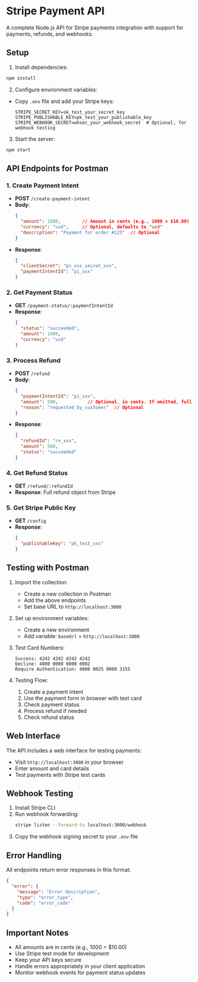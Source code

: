 # Stripe Payment API

A complete Node.js API for Stripe payments integration with support for payments, refunds, and webhooks.

## Setup

1. Install dependencies:
```bash
npm install
```

2. Configure environment variables:
- Copy `.env` file and add your Stripe keys:
  ```
  STRIPE_SECRET_KEY=sk_test_your_secret_key
  STRIPE_PUBLISHABLE_KEY=pk_test_your_publishable_key
  STRIPE_WEBHOOK_SECRET=whsec_your_webhook_secret  # Optional, for webhook testing
  ```

3. Start the server:
```bash
npm start
```

## API Endpoints for Postman

### 1. Create Payment Intent
- **POST** `/create-payment-intent`
- **Body**: 
  ```json
  {
    "amount": 1000,        // Amount in cents (e.g., 1000 = $10.00)
    "currency": "usd",     // Optional, defaults to "usd"
    "description": "Payment for order #123"  // Optional
  }
  ```
- **Response**:
  ```json
  {
    "clientSecret": "pi_xxx_secret_xxx",
    "paymentIntentId": "pi_xxx"
  }
  ```

### 2. Get Payment Status
- **GET** `/payment-status/:paymentIntentId`
- **Response**:
  ```json
  {
    "status": "succeeded",
    "amount": 1000,
    "currency": "usd"
  }
  ```

### 3. Process Refund
- **POST** `/refund`
- **Body**:
  ```json
  {
    "paymentIntentId": "pi_xxx",
    "amount": 500,           // Optional, in cents. If omitted, full refund
    "reason": "requested_by_customer"  // Optional
  }
  ```
- **Response**:
  ```json
  {
    "refundId": "re_xxx",
    "amount": 500,
    "status": "succeeded"
  }
  ```

### 4. Get Refund Status
- **GET** `/refund/:refundId`
- **Response**: Full refund object from Stripe

### 5. Get Stripe Public Key
- **GET** `/config`
- **Response**:
  ```json
  {
    "publishableKey": "pk_test_xxx"
  }
  ```

## Testing with Postman

1. Import the collection:
   - Create a new collection in Postman
   - Add the above endpoints
   - Set base URL to `http://localhost:3000`

2. Set up environment variables:
   - Create a new environment
   - Add variable: `baseUrl` = `http://localhost:3000`

3. Test Card Numbers:
   ```
   Success: 4242 4242 4242 4242
   Decline: 4000 0000 0000 0002
   Require Authentication: 4000 0025 0000 3155
   ```

4. Testing Flow:
   1. Create a payment intent
   2. Use the payment form in browser with test card
   3. Check payment status
   4. Process refund if needed
   5. Check refund status

## Web Interface

The API includes a web interface for testing payments:
- Visit `http://localhost:3000` in your browser
- Enter amount and card details
- Test payments with Stripe test cards

## Webhook Testing

1. Install Stripe CLI
2. Run webhook forwarding:
   ```bash
   stripe listen --forward-to localhost:3000/webhook
   ```
3. Copy the webhook signing secret to your `.env` file

## Error Handling

All endpoints return error responses in this format:
```json
{
  "error": {
    "message": "Error description",
    "type": "error_type",
    "code": "error_code"
  }
}
```

## Important Notes

- All amounts are in cents (e.g., 1000 = $10.00)
- Use Stripe test mode for development
- Keep your API keys secure
- Handle errors appropriately in your client application
- Monitor webhook events for payment status updates

